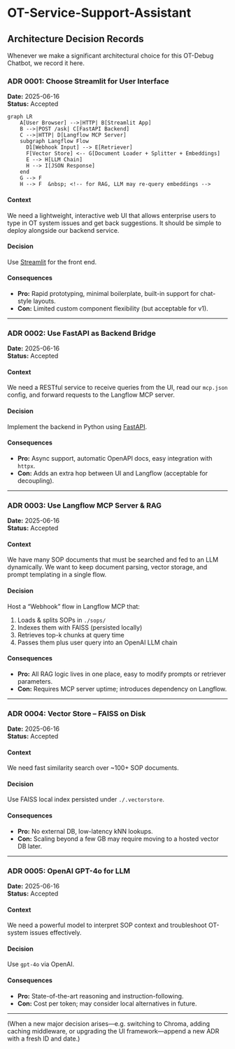 # OT-Service-Support-Assistant

## Architecture Decision Records

Whenever we make a significant architectural choice for this OT-Debug Chatbot, we record it here.

### ADR 0001: Choose Streamlit for User Interface  
**Date:** 2025-06-16  
**Status:** Accepted  
```mermaid
graph LR
    A[User Browser] -->|HTTP| B[Streamlit App]
    B -->|POST /ask| C[FastAPI Backend]
    C -->|HTTP| D[Langflow MCP Server]
    subgraph Langflow Flow
      D1[Webhook Input] --> E[Retriever]
      F[Vector Store] <-- G[Document Loader + Splitter + Embeddings]
      E --> H[LLM Chain]
      H --> I[JSON Response]
    end
    G --> F
    H --> F  &nbsp; <!-- for RAG, LLM may re-query embeddings -->
```

#### Context  
We need a lightweight, interactive web UI that allows enterprise users to type in OT system issues and get back suggestions. It should be simple to deploy alongside our backend service.

#### Decision  
Use [Streamlit](https://streamlit.io) for the front end.  

#### Consequences  
- **Pro:** Rapid prototyping, minimal boilerplate, built-in support for chat-style layouts.  
- **Con:** Limited custom component flexibility (but acceptable for v1).  

---

### ADR 0002: Use FastAPI as Backend Bridge  
**Date:** 2025-06-16  
**Status:** Accepted  

#### Context  
We need a RESTful service to receive queries from the UI, read our `mcp.json` config, and forward requests to the Langflow MCP server.

#### Decision  
Implement the backend in Python using [FastAPI](https://fastapi.tiangolo.com).  

#### Consequences  
- **Pro:** Async support, automatic OpenAPI docs, easy integration with `httpx`.  
- **Con:** Adds an extra hop between UI and Langflow (acceptable for decoupling).  

---

### ADR 0003: Use Langflow MCP Server & RAG  
**Date:** 2025-06-16  
**Status:** Accepted  

#### Context  
We have many SOP documents that must be searched and fed to an LLM dynamically. We want to keep document parsing, vector storage, and prompt templating in a single flow.

#### Decision  
Host a “Webhook” flow in Langflow MCP that:
1. Loads & splits SOPs in `./sops/`  
2. Indexes them with FAISS (persisted locally)  
3. Retrieves top-k chunks at query time  
4. Passes them plus user query into an OpenAI LLM chain  

#### Consequences  
- **Pro:** All RAG logic lives in one place, easy to modify prompts or retriever parameters.  
- **Con:** Requires MCP server uptime; introduces dependency on Langflow.  

---

### ADR 0004: Vector Store – FAISS on Disk  
**Date:** 2025-06-16  
**Status:** Accepted  

#### Context  
We need fast similarity search over ~100+ SOP documents.  

#### Decision  
Use FAISS local index persisted under `./.vectorstore`.  

#### Consequences  
- **Pro:** No external DB, low-latency kNN lookups.  
- **Con:** Scaling beyond a few GB may require moving to a hosted vector DB later.  

---

### ADR 0005: OpenAI GPT-4o for LLM  
**Date:** 2025-06-16  
**Status:** Accepted  

#### Context  
We need a powerful model to interpret SOP context and troubleshoot OT-system issues effectively.

#### Decision  
Use `gpt-4o` via OpenAI.  

#### Consequences  
- **Pro:** State-of-the-art reasoning and instruction-following.  
- **Con:** Cost per token; may consider local alternatives in future.  

---

(When a new major decision arises—e.g. switching to Chroma, adding caching middleware, or upgrading the UI framework—append a new ADR with a fresh ID and date.)

